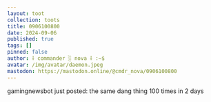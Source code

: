 ```yaml
---
layout: toot
collection: toots
title: 0906100800
date: 2024-09-06
published: true
tags: []
pinned: false
author: ⸸ commander ░ nova ⸸ :~$
avatar: /img/avatar/daemon.jpeg
mastodon: https://mastodon.online/@cmdr_nova/0906100800
---
```


gamingnewsbot just posted: the same dang thing 100 times in 2 days
